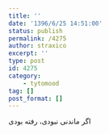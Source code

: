 ```yaml
---
title: ''
date: '1396/6/25 14:51:00'
status: publish
permalink: /4275
author: straxico
excerpt: ''
type: post
id: 4275
category:
    - tytomood
tag: []
post_format: []
---
```

اگر ماندنی نبودی، رفته بودی
